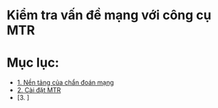 # Kiểm tra vấn đề mạng với công cụ MTR

# Mục lục:
- [1. Nền tảng của chẩn đoán mạng](#1)
- [2. Cài đặt MTR](#2)
- [3. ]


